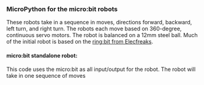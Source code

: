 ### MicroPython for the micro:bit robots

These robots take in a sequence in moves, directions forward, backward, left turn, and right turn. The robots each move based on 360-degree, continuous servo motors. The robot is balanced on a 12mm steel ball. Much of the initial robot is based on the [ring:bit from Elecfreaks](https://www.elecfreaks.com/learn-en/microbitKit/ring_bit_v2/ring-bit-python.html). 

#### micro:bit standalone robot:

This code uses the micro:bit as all input/output for the robot. The robot will take in one sequence of moves
